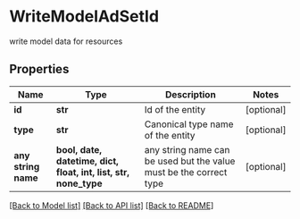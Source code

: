 # WriteModelAdSetId

write model data for resources

## Properties
Name | Type | Description | Notes
------------ | ------------- | ------------- | -------------
**id** | **str** | Id of the entity | [optional] 
**type** | **str** | Canonical type name of the entity | [optional] 
**any string name** | **bool, date, datetime, dict, float, int, list, str, none_type** | any string name can be used but the value must be the correct type | [optional]

[[Back to Model list]](../README.md#documentation-for-models) [[Back to API list]](../README.md#documentation-for-api-endpoints) [[Back to README]](../README.md)


